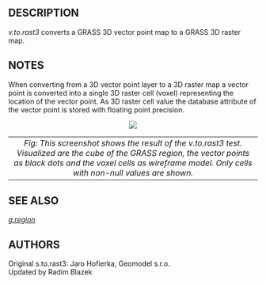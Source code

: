 <h2>DESCRIPTION</h2>

<em>v.to.rast3</em> converts a GRASS 3D vector point map to a GRASS 3D raster map.

<h2>NOTES</h2>

When converting from a 3D vector point layer to a 3D raster map
a vector point is converted into a single 3D raster cell (voxel)
representing the location of the vector point. As 3D raster cell
value the database  attribute of the vector point is stored with
floating point precision.

<center>
<img src="v_to_rast3_test.png" border="0"><br>
<table border="0" width="600">
<tr><td><center>
<i>Fig: This screenshot shows the result of the v.to.rast3 test. Visualized
are the cube of the GRASS region, the vector points as black dots and
the voxel cells as wireframe model. Only cells with non-null values are
shown.</i>
</center></td></tr>
</table>
</center>

<h2>SEE ALSO</h2>

<em><a href="g.region.html">g.region</a></em>

<h2>AUTHORS</h2>

Original s.to.rast3: Jaro Hofierka, Geomodel s.r.o.<br>
Updated by Radim Blazek
